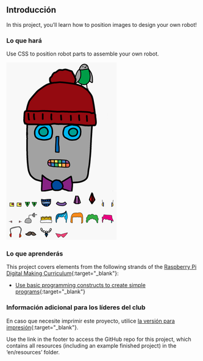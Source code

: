 ## Introducción

In this project, you’ll learn how to position images to design your own robot!

### Lo que hará

Use CSS to position robot parts to assemble your own robot.

![captura de pantalla](images/robot-final.png)

### Lo que aprenderás

This project covers elements from the following strands of the [Raspberry Pi Digital Making Curriculum](http://rpf.io/curriculum){:target="_blank"}:

+ [Use basic programming constructs to create simple programs](https://www.raspberrypi.org/curriculum/programming/creator){:target="_blank"}

### Información adicional para los líderes del club

En caso que necesite imprimir este proyecto, utilice [la versión para impresión](https://projects.raspberrypi.org/en/projects/build-a-robot/print){:target="_blank"}.

Use the link in the footer to access the GitHub repo for this project, which contains all resources (including an example finished project) in the ‘en/resources’ folder.